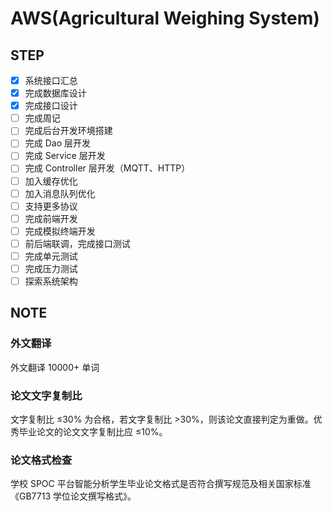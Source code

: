 # AWS(Agricultural Weighing System)

## STEP

- [x] 系统接口汇总
- [x] 完成数据库设计
- [x] 完成接口设计
- [ ] 完成周记
- [ ] 完成后台开发环境搭建
- [ ] 完成 Dao 层开发
- [ ] 完成 Service 层开发
- [ ] 完成 Controller 层开发（MQTT、HTTP）
- [ ] 加入缓存优化
- [ ] 加入消息队列优化
- [ ] 支持更多协议
- [ ] 完成前端开发
- [ ] 完成模拟终端开发
- [ ] 前后端联调，完成接口测试
- [ ] 完成单元测试
- [ ] 完成压力测试
- [ ] 探索系统架构

## NOTE

### 外文翻译

外文翻译 10000+ 单词

### 论文文字复制比

文字复制比 ≤30% 为合格，若文字复制比 >30%，则该论文直接判定为重做。优秀毕业论文的论文文字复制比应 ≤10%。

### 论文格式检查

学校 SPOC 平台智能分析学生毕业论文格式是否符合撰写规范及相关国家标准《GB7713 学位论文撰写格式》。
